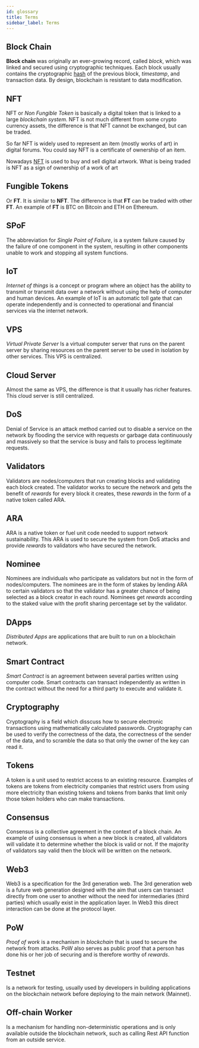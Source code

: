 ```yaml
---
id: glossary
title: Terms
sidebar_label: Terms
---
```


## Block Chain

**Block chain** was originally an ever-growing record, called _block_, which was linked and secured using cryptographic techniques. Each block usually contains the cryptographic [hash](https://id.wikipedia.org/wiki/Hash) of the previous block, _timestamp_, and transaction data. By design, blockchain is resistant to data modification.

## NFT

NFT or _Non Fungible Token_ is basically a digital token that is linked to a large _blockchain system._ NFT is not much different from some crypto currency assets, the difference is that NFT cannot be exchanged, but can be traded.

So far NFT is widely used to represent an item (mostly works of art) in digital forums. You could say NFT is a certificate of ownership of an item.

Nowadays [NFT](https://www.detik.com/tag/nft) is used to buy and sell digital artwork. What is being traded is NFT as a sign of ownership of a work of art

## Fungible Tokens

Or **FT**. It is similar to **NFT**. The difference is that **FT** can be traded with other **FT**. An example of **FT** is BTC on Bitcoin and ETH on Ethereum.

## SPoF

The abbreviation for _Single Point of Failure_, is a system failure caused by the failure of one component in the system, resulting in other components unable to work and stopping all system functions.

## IoT

_Internet of things_ is a concept or program where an object has the ability to transmit or transmit data over a network without using the help of computer and human devices. An example of IoT is an automatic toll gate that can operate independently and is connected to operational and financial services via the internet network.

## VPS

_Virtual Private Server_ Is a virtual computer server that runs on the parent server by sharing resources on the parent server to be used in isolation by other services. This VPS is centralized.

## Cloud Server

Almost the same as VPS, the difference is that it usually has richer features. This cloud server is still centralized.

## DoS

Denial of Service is an attack method carried out to disable a service on the network by flooding the service with requests or garbage data continuously and massively so that the service is busy and fails to process legitimate requests.

## Validators

Validators are nodes/computers that run creating blocks and validating each block created. The validator works to secure the network and gets the benefit of _rewards_ for every block it creates, these _rewards_ in the form of a native token called ARA.

## ARA

ARA is a native token or fuel unit code needed to support network sustainability. This ARA is used to secure the system from DoS attacks and provide _rewards_ to validators who have secured the network.

## Nominee

Nominees are individuals who participate as validators but not in the form of nodes/computers. The nominees are in the form of stakes by lending ARA to certain validators so that the validator has a greater chance of being selected as a block creator in each round. Nominees get _rewards_ according to the staked value with the profit sharing percentage set by the validator.

## DApps

_Distributed Apps_ are applications that are built to run on a blockchain network.

## Smart Contract

_Smart Contract_ is an agreement between several parties written using computer code. Smart contracts can transact independently as written in the contract without the need for a third party to execute and validate it.

## Cryptography

Cryptography is a field which disscuss how to secure electronic transactions using mathematically calculated passwords. Cryptography can be used to verify the correctness of the data, the correctness of the sender of the data, and to scramble the data so that only the owner of the key can read it.

## Tokens

A token is a unit used to restrict access to an existing resource. Examples of tokens are tokens from electricity companies that restrict users from using more electricity than existing tokens and tokens from banks that limit only those token holders who can make transactions.

## Consensus

Consensus is a collective agreement in the context of a block chain. An example of using consensus is when a new block is created, all validators will validate it to determine whether the block is valid or not. If the majority of validators say valid then the block will be written on the network.

## Web3

Web3 is a specification for the 3rd generation web. The 3rd generation web is a future web generation designed with the aim that users can transact directly from one user to another without the need for intermediaries (third parties) which usually exist in the application layer. In Web3 this direct interaction can be done at the protocol layer.

## PoW

_Proof of work_ is a mechanism in _blockchain_ that is used to secure the network from attacks. PoW also serves as public proof that a person has done his or her job of securing and is therefore worthy of _rewards_.

## Testnet

Is a network for testing, usually used by developers in building applications on the blockchain network before deploying to the main network (Mainnet).

## Off-chain Worker

Is a mechanism for handling non-deterministic operations and is only available outside the blockchain network, such as calling Rest API function from an outside service.